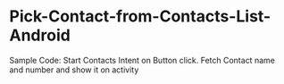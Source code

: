# Pick-Contact-from-Contacts-List-Android
Sample Code:
Start Contacts Intent on Button click.
Fetch Contact name and number and show it on activity
